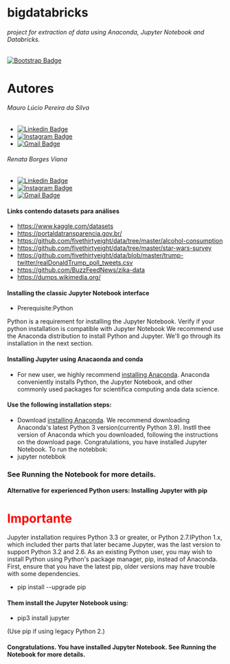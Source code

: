 # bigdatabricks
###### project for extraction of data using Anaconda, Jupyter Notebook and Databricks.
[![Bootstrap Badge](https://img.shields.io/badge/Databricks-FF3621?style=for-the-badge&logo=Databricks&logoColor=white)](https://community.cloud.databricks.com/login.html)

# Autores
###### Mauro Lúcio Pereira da Silva
- [![Linkedin Badge](https://img.shields.io/badge/-LinkedIn-blue?style=flat-square&labelColor=01579B&logo=Linkedin&logoColor=white&link=https://www.linkedin.com/in/mauro-lucio-pereira/)](https://www.linkedin.com/in/mauro-lucio-pereira/)
- [![Instagram Badge](https://img.shields.io/badge/Instagram-E4405F?style=flat-square&labelColor=CC0000&logo=instagram&logoColor=white)](https://www.instagram.com/luciospsilva/)
- [![Gmail Badge](https://img.shields.io/badge/Gmail-333333?style=flat-square&logo=gmail&logoColor=red)](mailto:maurosluciosestudos@gmail.com)


###### Renata Borges Viana 
- [![Linkedin Badge](https://img.shields.io/badge/-LinkedIn-blue?style=flat-square&labelColor=01579B&logo=Linkedin&logoColor=white&link=https://www.linkedin.com/in/rebviana/)](https://www.linkedin.com/in/rebviana/)
- [![Instagram Badge](https://img.shields.io/badge/Instagram-E4405F?style=flat-square&labelColor=CC0000&logo=instagram&logoColor=white)](https://www.instagram.com/re.bviana/)
- [![Gmail Badge](https://img.shields.io/badge/Gmail-333333?style=flat-square&logo=gmail&logoColor=red)](mailto:rborgesviana@gmail.com)

#### Links contendo datasets para análises
- https://www.kaggle.com/datasets
- https://portaldatransparencia.gov.br/
- https://github.com/fivethirtyeight/data/tree/master/alcohol-consumption
- https://github.com/fivethirtyeight/data/tree/master/star-wars-survey
- https://github.com/fivethirtyeight/data/blob/master/trump-twitter/realDonaldTrump_poll_tweets.csv
- https://github.com/BuzzFeedNews/zika-data
- https://dumps.wikimedia.org/

#### Installing the classic Jupyter Notebook interface
- Prerequisite:Python

Python is a requirement for installing the Jupyter Notebook. Verify if your python installation is compatible with Jupyter Notebook We recommend use the Anaconda distribution to install Python and Jupyter. We'll go through its installation in the next section.

#### Installing Jupyter using Anacaonda and conda
- For new user, we highly recommend <a href="https://www.anaconda.com/download">installing Anaconda</a>. Anaconda conveniently installs Python, the Jupyter Notebook, and other commonly used packages for scientifica computing anda data science.

#### Use the following installation steps:

- Download <a href="https://www.anaconda.com/download">installing Anaconda</a>. We recommend downloading Anaconda's latest Python 3 version(currently Python 3.9).
Instll thee version of Anaconda which you downloaded, following the instructions on the download page.
Congratulations, you have installed Jupyter Notebook. To run the notebbok:
- jupyter notebbok

### See Running the Notebook for more details.

#### Alternative for experienced Python users: Installing Jupyter with pip
<h1 style="color:red">Importante</h1>
Jupyter installation requires Python 3.3 or greater, or Python 2.7.IPython 1.x, which included ther parts that later became Jupyter, was the last version to support Python 3.2 and 2.6.
As an existing Python user, you may wish to install Python using Python's package manager, pip, instead of Anaconda. First, ensure that you have the latest pip, older versions may have trouble with some dependencies.

- pip install --upgrade pip

#### Them install the Jupyter Notebook using:

- pip3 install jupyter

(Use pip if using legacy Python 2.)

#### Congratulations. You have installed Jupyter Notebook. See Running the Notebook for more details.
